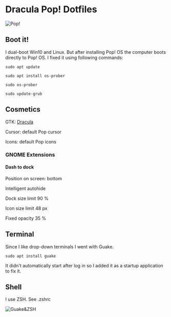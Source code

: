 # Dracula Pop! Dotfiles

![Pop!](https://imgur.com/HqRoaTL.png "Dracula Pop!")

## Boot it!

I dual-boot Win10 and Linux. But after installing Pop! OS the computer boots directly to Pop! OS. I fixed it using following commands:

`sudo apt update`

`sudo apt install os-prober`

`sudo os-prober`

`sudo update-grub`

## Cosmetics

GTK: [Dracula](https://draculatheme.com/gtk "Dracula")

Cursor: default Pop cursor

Icons: default Pop icons

### GNOME Extensions

#### Dash to dock

Position on screen: bottom

Intelligent autohide

Dock size limit 90 %

Icon size limit 48 px

Fixed opacity 35 %


## Terminal

Since I like drop-down terminals I went with Guake.

`sudo apt install guake`

It didn't automatically start after log in so I added it as a startup application to fix it.

## Shell

I use ZSH. See .zshrc

![Guake&ZSH](https://imgur.com/wJJeKCS.png "Guake&ZSH")

